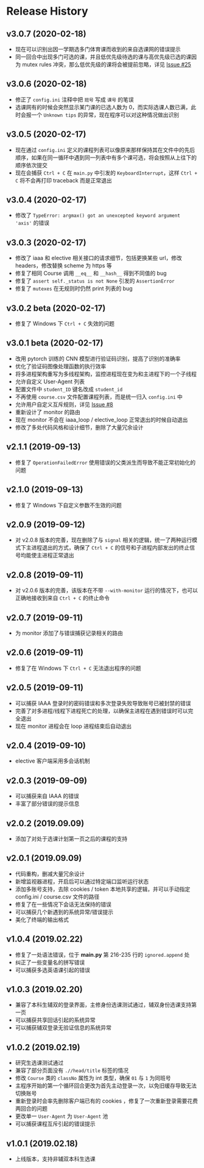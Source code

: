 Release History
===============

v3.0.7 (2020-02-18)
-------------------
- 现在可以识别出因一学期选多门体育课而收到的来自选课网的错误提示
- 同一回合中出现多门可选的课，并且低优先级待选的课与高优先级已选的课因为 mutex rules 冲突，那么低优先级的课将会被提前忽略，详见 [Issue #25](https://github.com/zhongxinghong/PKUAutoElective/issues/25)


v3.0.6 (2020-02-18)
-------------------
- 修正了 `config.ini` 注释中把 `班号` 写成 `课号` 的笔误
- 选课网有的时候会突然显示某门课的已选人数为 0，而实际选课人数已满，此时会报一个 `Unknown tips` 的异常，现在程序可以对这种情况做出识别


v3.0.5 (2020-02-17)
-------------------
- 现在通过 `config.ini` 定义的课程列表可以像原来那样保持其在文件中的先后顺序，如果在同一循环中遇到同一列表中有多个课可选，将会按照从上往下的顺序依次提交
- 现在会捕获 `Ctrl + C` 在 `main.py` 中引发的 `KeyboardInterrupt`，这样 `Ctrl + C` 将不会再打印 traceback 而是正常退出


v3.0.4 (2020-02-17)
-------------------
- 修改了 `TypeError: argmax() got an unexcepted keyword argument 'axis'` 的错误


v3.0.3 (2020-02-17)
-------------------
- 修改了 iaaa 和 elective 相关接口的请求细节，包括更换某些 url，修改 headers，修改替换 scheme 为 https 等
- 修复了相同 Course 调用 `__eq__` 和 `__hash__` 得到不同值的 bug
- 修复了 `assert self._status is not None` 引发的 `AssertionError`
- 修复了 `mutexes` 在无规则时仍然 print 列表的 bug


v3.0.2 beta (2020-02-17)
-------------------
- 修复了 Windows 下 `Ctrl + C` 失效的问题


v3.0.1 beta (2020-02-17)
-------------------
- 改用 pytorch 训练的 CNN 模型进行验证码识别，提高了识别的准确率
- 优化了验证码图像处理函数的执行效率
- 将多进程架构重写为多线程架构，监控进程现在变为和主进程下的一个子线程
- 允许自定义 User-Agent 列表
- 配置文件中 `student_ID` 键名改成 `student_id`
- 不再使用 `course.csv` 文件配置课程列表，而是统一归入 `config.ini` 中
- 允许用户自定义互斥规则，详见 [Issue #8](https://github.com/zhongxinghong/PKUAutoElective/issues/8)
- 重新设计了 monitor 的路由
- 现在 monitor 不会在 iaaa_loop / elective_loop 正常退出的时候自动退出
- 修改了多处代码风格和设计细节，删除了大量冗余设计


v2.1.1 (2019-09-13)
-------------------
- 修复了 `OperationFailedError` 使用错误的父类派生而导致不能正常初始化的问题


v2.1.0 (2019-09-13)
-------------------
- 修复了 Windows 下自定义参数不生效的问题


v2.0.9 (2019-09-12)
-------------------
- 对 v2.0.8 版本的完善，现在删除了与 `signal` 相关的逻辑，统一了两种运行模式下主进程退出的方式，确保了 `Ctrl + C` 的信号和子进程内部发出的终止信号均能使主进程正常退出


v2.0.8 (2019-09-11)
-------------------
- 对 v2.0.6 版本的完善，该版本在不带 `--with-monitor` 运行的情况下，也可以正确地接收到来自 `Ctrl + C` 的终止命令


v2.0.7 (2019-09-11)
-------------------
- 为 monitor 添加了与错误捕获记录相关的路由


v2.0.6 (2019-09-11)
-------------------
- 修复了在 Windows 下 `Ctrl + C` 无法退出程序的问题


v2.0.5 (2019-09-11)
-------------------
- 可以捕获 IAAA 登录时的密码错误和多次登录失败导致账号已被封禁的错误
- 完善了对多进程/线程下进程死亡的处理，以确保主进程在遇到错误时可以完全退出
- 现在 monitor 进程会在 loop 进程结束后自动退出


v2.0.4 (2019-09-10)
-------------------
- elective 客户端采用多会话机制


v2.0.3 (2019-09-09)
-------------------
- 可以捕获来自 IAAA 的错误
- 丰富了部分错误的提示信息


v2.0.2 (2019.09.09)
-------------------
- 添加了对处于选课计划第一页之后的课程的支持


v2.0.1 (2019.09.09)
-------------------
- 代码重构，删减大量冗余设计
- 新增监视器进程，开启后可以通过特定端口监听运行状态
- 添加多账号支持，去除 cookies / token 本地共享的逻辑，并可以手动指定 config.ini / course.csv 文件的路径
- 修复了在一些情况下会话无法保持的错误
- 可以捕获几个新遇到的系统异常/错误提示
- 美化了终端的输出格式


v1.0.4 (2019.02.22)
-------------------
- 修复了一处语法错误，位于 **main.py** 第 216-235 行的 `ignored.append` 处
- 纠正了一些变量名的拼写错误
- 可以捕获多选英语课引起的错误


v1.0.3 (2019.02.20)
-------------------
- 兼容了本科生辅双的登录界面，主修身份选课测试通过，辅双身份选课支持第一页
- 可以捕获共享回话引起的系统异常
- 可以捕获辅双登录无验证信息的系统异常


v1.0.2 (2019.02.19)
-------------------
- 研究生选课测试通过
- 兼容了部分页面没有 `.//head/title` 标签的情况
- 修改 `Course` 类的 `classNo` 属性为 int 类型，确保 `01` 与 `1` 为同班号
- 主程序开始的第一个循环回合更改为首先主动登录一次，以免旧缓存导致无法切换账号
- 重新登录时会率先删除客户端已有的 cookies ，修复了一次重新登录需要花费两回合的问题
- 更改单一 `User-Agent` 为 `User-Agent` 池
- 可以捕获课程互斥引起的错误提示


v1.0.1 (2019.02.18)
-------------------
- 上线版本，支持非辅双本科生选课

